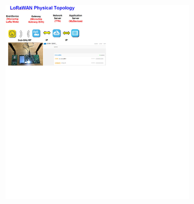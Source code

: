 # 
![image](https://github.com/yuchengstudio/wireless/blob/master/lorawan/reference/microchip_lora%2Bttn.png)
